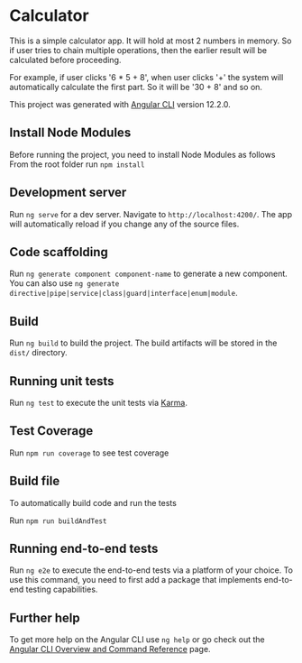 # Calculator

This is a simple calculator app. It will hold at most 2 numbers in memory. So if user tries to chain multiple operations, then the earlier result will be calculated before proceeding.

For example, if user clicks '6 * 5 + 8', when user clicks '+' the system will automatically calculate the first part. So it will be '30 + 8' and so on.

This project was generated with [Angular CLI](https://github.com/angular/angular-cli) version 12.2.0.

## Install Node Modules

Before running the project, you need to install Node Modules as follows
From the root folder run `npm install`

## Development server

Run `ng serve` for a dev server. Navigate to `http://localhost:4200/`. The app will automatically reload if you change any of the source files.

## Code scaffolding

Run `ng generate component component-name` to generate a new component. You can also use `ng generate directive|pipe|service|class|guard|interface|enum|module`.

## Build

Run `ng build` to build the project. The build artifacts will be stored in the `dist/` directory.

## Running unit tests

Run `ng test` to execute the unit tests via [Karma](https://karma-runner.github.io).

## Test Coverage

Run `npm run coverage` to see test coverage

## Build file

To automatically build code and run the tests

Run `npm run buildAndTest`

## Running end-to-end tests

Run `ng e2e` to execute the end-to-end tests via a platform of your choice. To use this command, you need to first add a package that implements end-to-end testing capabilities.

## Further help

To get more help on the Angular CLI use `ng help` or go check out the [Angular CLI Overview and Command Reference](https://angular.io/cli) page.
